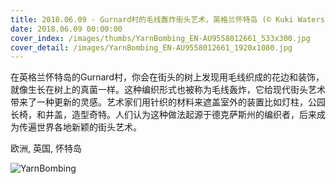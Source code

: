 ```yaml
---
title: 2018.06.09 - Gurnard村的毛线轰炸街头艺术，英格兰怀特岛 (© Kuki Waterstone/Alamy)
date: 2018.06.09 00:00:00
cover_index: /images/thumbs/YarnBombing_EN-AU9558012661_533x300.jpg
cover_detail: /images/YarnBombing_EN-AU9558012661_1920x1080.jpg
---
```


在英格兰怀特岛的Gurnard村，你会在街头的树上发现用毛线织成的花边和装饰，就像生长在树上的真菌一样。这种编织形式也被称为毛线轰炸，它给现代街头艺术带来了一种更新的灵感。艺术家们用针织的材料来遮盖室外的装置比如灯柱，公园长椅，和井盖，造型奇特。人们认为这种做法起源于德克萨斯州的编织者，后来成为传遍世界各地新颖的街头艺术。

欧洲, 英国, 怀特岛

![YarnBombing](/images/YarnBombing_EN-AU9558012661_1920x1080.jpg)
